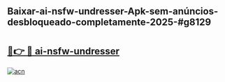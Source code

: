 ## Baixar-ai-nsfw-undresser-Apk-sem-anúncios-desbloqueado-completamente-2025-#g8129

# <h2><a href="https://ainizakaria.my?title=ai-nsfw-undresser&ref=20M">🔗👉 🔴 ai-nsfw-undresser</a></h2>

[![acn](https://github.com/user-attachments/assets/0f9c940e-d8b0-45ae-aac7-cd30a18b3e1c)](https://ainizakaria.my?title=ai-nsfw-undresser&ref=20M)

